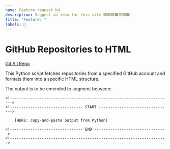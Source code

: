 ```yaml
---
name: Feature request 🆕
description: Suggest an idea for this site 🟪🟦🟩🟧🟨🟥🟫
title: "Feature: "
labels: 👀 
---
```


# GitHub Repositories to HTML

<a href="https://ursa-mikail.github.io/git_all_repo_static/"> Git All Repo </a>

This Python script fetches repositories from a specified GitHub account and formats them into a specific HTML structure.

The output is to be emended to segment between:
```
<!----------------------------------------------------------------------->
<!-------------------------------- START -------------------------------->

	[HERE: copy-and-paste output from Python]

<!-------------------------------- END -------------------------------->
<!--------------------------------------------------------------------->

```




